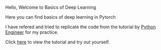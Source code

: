 Hello, Welcome to Basics of Deep Learning 

Here you can find basics of deep learning in Pytorch 

I have refered and tried to replicate the code from the tutorial by [Python Engineer](https://www.youtube.com/c/PythonEngineer)
for my practice.

Click [here](https://www.youtube.com/watch?v=c36lUUr864M) to view the tutorial and try out yourself.